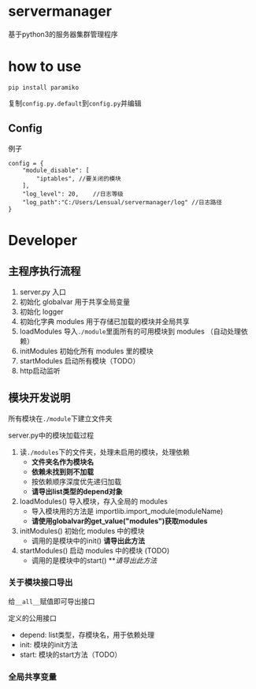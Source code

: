 # servermanager

基于python3的服务器集群管理程序

# how to use

```
pip install paramiko
```

复制`config.py.default`到`config.py`并编辑

## Config
例子
```
config = {
    "module_disable": [
        "iptables", //要关闭的模块
    ],
    "log_level": 20,    //日志等级
    "log_path":"C:/Users/Lensual/servermanager/log" //日志路径
}
```

# Developer
## 主程序执行流程
1. server.py 入口
2. 初始化 globalvar 用于共享全局变量
3. 初始化 logger
4. 初始化字典 modules 用于存储已加载的模块并全局共享
5. loadModules 导入`./module`里面所有的可用模块到 modules （自动处理依赖）
6. initModules 初始化所有 modules 里的模块
7. startModules 启动所有模块（TODO）
8. http启动监听


## 模块开发说明

所有模块在`./module`下建立文件夹

server.py中的模块加载过程
1. 读`./modules`下的文件夹，处理未启用的模块，处理依赖
    * **文件夹名作为模块名**
    * **依赖未找到则不加载**
    * 按依赖顺序深度优先递归加载
    * **请导出list类型的depend对象**
2. loadModules() 导入模块，存入全局的 modules
    * 导入模块用的方法是 importlib.import_module(moduleName)
    * **请使用globalvar的get_value("modules")获取modules**
3. initModules() 初始化 modules 中的模块
    * 调用的是模块中的init() **请导出此方法**
4. startModules() 启动 modules 中的模块 (TODO)
    * 调用的是模块中的start() ***请导出此方法*

### 关于模块接口导出
给`__all__`赋值即可导出接口

定义的公用接口

* depend: list类型，存模块名，用于依赖处理
* init: 模块的init方法
* start: 模块的start方法（TODO）


### 全局共享变量